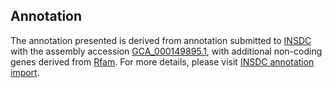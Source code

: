 

Annotation
----------

The annotation presented is derived from annotation submitted to
[INSDC](http://www.insdc.org) with the assembly accession
[GCA\_000149895.1](http://www.ebi.ac.uk/ena/data/view/GCA_000149895.1),
with additional non-coding genes derived from
[Rfam](http://rfam.xfam.org/). For more details, please visit [INSDC
annotation
import](http://ensemblgenomes.org/info/data/insdc_annotation).
